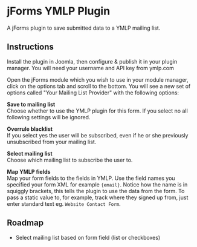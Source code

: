 jForms YMLP Plugin
======
A jForms plugin to save submitted data to a YMLP mailing list.

## Instructions

Install the plugin in Joomla, then configure & publish it in your plugin manager. 
You will need your username and API key from ymlp.com

Open the jForms module which you wish to use in your module manager, click on the options tab and scroll to the bottom. You will see a new set of options called "Your Mailing List Provider" with the following options:

**Save to mailing list**  
Choose whether to use the YMLP plugin for this form. If you select no all following settings will be ignored.

**Overrule blacklist**  
If you select yes the user will be subscribed, even if he or she previously unsubscribed from your mailing list.

**Select mailing list**  
Choose which mailing list to subscribe the user to.

**Map YMLP fields**  
Map your form fields to the fields in YMLP. Use the field names you specified your form XML for example `{email}`. 
Notice how the name is in squiggly brackets, this tells the plugin to use the data from the form. 
To pass a static value to, for example, track where they signed up from, just enter standard text eg. `Website Contact Form`.

## Roadmap

- Select mailing list based on form field (list or checkboxes)